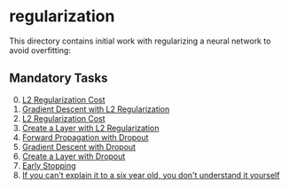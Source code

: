# regularization

This directory contains initial work with regularizing a neural network to avoid overfitting:

## Mandatory Tasks

0. [L2 Regularization Cost](/supervised_learning/regularization/0-l2_reg_cost.py)
1. [Gradient Descent with L2 Regularization](/supervised_learning/regularization/1-l2_reg_gradient_descent.py)
2. [L2 Regularization Cost](/supervised_learning/regularization/2-l2_reg_cost.py)
3. [Create a Layer with L2 Regularization](/supervised_learning/regularization/3-l2_reg_create_laayer.py)
4. [Forward Propagation with Dropout](/supervised_learning/regularization/4-dropout_forward_prop.py)
5. [Gradient Descent with Dropout](/supervised_learning/regularization/5-dropout_gradient_descent.py)
6. [Create a Layer with Dropout](/supervised_learning/regularization/6-dropout_create_layer.py)
7. [Early Stopping](/supervised_learning/regularization/7-early_stopping.py)
8. [If you can't explain it to a six year old, you don't understand it yourself]()
